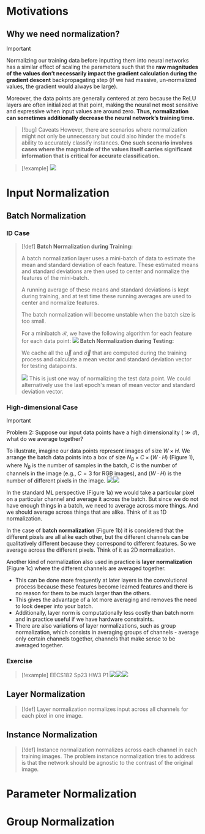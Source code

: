 # Motivations
## Why we need normalization?
> [!important]
> Normalizing our training data before inputting them into neural networks has a similar effect of scaling the parameters such that the **raw magnitudes of the values don’t necessarily impact the gradient calculation during the gradient descent** backpropagating step (if we had massive, un-normalized values, the gradient would always be large).
> 
> Moreover, the data points are generally centered at zero because the ReLU layers are often initialized at that point, making the neural net most sensitive and expressive when input values are around zero. **Thus, normalization can sometimes additionally decrease the neural network’s training time.**
> 

> [!bug] Caveats
> However, there are scenarios where normalization might not only be unnecessary but could also hinder the model's ability to accurately classify instances. **One such scenario involves cases where the magnitude of the values itself carries significant information that is critical for accurate classification.**

> [!example]
> ![](Normalization.assets/image-20240401173541458.png)




# Input Normalization
## Batch Normalization
### ID Case
> [!def]
> **Batch Normalization during Training:**
> 
> A batch normalization layer uses a mini-batch of data to estimate the mean and standard deviation of each feature. These estimated means and standard deviations are then used to center and normalize the features of the mini-batch. 
> 
> A running average of these means and standard deviations is kept during training, and at test time these running averages are used to center and normalize features.
> 
> The batch normalization will become unstable when the batch size is too small.
> 
> For a minibatch $\mathcal{B}$, we have the following algorithm for each feature for each data point:
> ![](Normalization.assets/image-20240331113222047.png)
> **Batch Normalization during Testing:**
> 
> We cache all the $\vec{u}$ and $\vec{\sigma}$ that are computed during the training process and calculate a mean vector and standard deviation vector for testing datapoints.
> 
> ![](Normalization.assets/image-20240331113728230.png)
> This is just one way of normalizing the test data point. We could alternatively use the last epoch's mean of mean vector and standard deviation vector.


### High-dimensional Case
> [!important]
> Problem 2: Suppose our input data points have a high dimensionality $(\gg d)$, what do we average together?
> 
> To illustrate, imagine our data points represent images of size $W \times H$. We arrange the batch data points into a box of size $N_B \times C \times(W \cdot H)$ (Figure 1), where $N_B$ is the number of samples in the batch, $C$ is the number of channels in the image (e.g., $C=3$ for RGB images), and $(W \cdot H)$ is the number of different pixels in the image.
> ![](Normalization.assets/image-20240401155025106.png)![](Normalization.assets/image-20240401173235188.png)
> 
> In the standard ML perspective (Figure 1a) we would take a particular pixel on a particular channel and average it across the batch. But since we do not have enough things in a batch, we need to average across more things. And we should average across things that are alike. Think of it as 1D normalization.
> 
> In the case of **batch normalization** (Figure 1b) it is considered that the different pixels are all alike each other, but the different channels can be qualitatively different because they correspond to different features. So we average across the different pixels. Think of it as 2D normalization.
> 
> Another kind of normalization also used in practice is **layer normalization** (Figure 1c) where the different channels are averaged together. 
> - This can be done more frequently at later layers in the convolutional process because these features become learned features and there is no reason for them to be much larger than the others. 
> - This gives the advantage of a lot more averaging and removes the need to look deeper into your batch. 
> - Additionally, layer norm is computationally less costly than batch norm and in practice useful if we have hardware constraints. 
> - There are also variations of layer normalizations, such as group normalization, which consists in averaging groups of channels - average only certain channels together, channels that make sense to be averaged together.


### Exercise
> [!example] EECS182 Sp23 HW3 P1
> ![](Normalization.assets/image-20240407142344091.png)![](Normalization.assets/image-20240407142351346.png)![](Normalization.assets/image-20240407142356765.png)



## Layer Normalization
> [!def]
> Layer normalization normalizes input across all channels for each pixel in one image.









## Instance Normalization
> [!def]
> Instance normalization normalizes across each channel in each training images. The problem instance normalization tries to address is that the network should be agnostic to the contrast of the original image.





# Parameter Normalization













# Group Normalization






